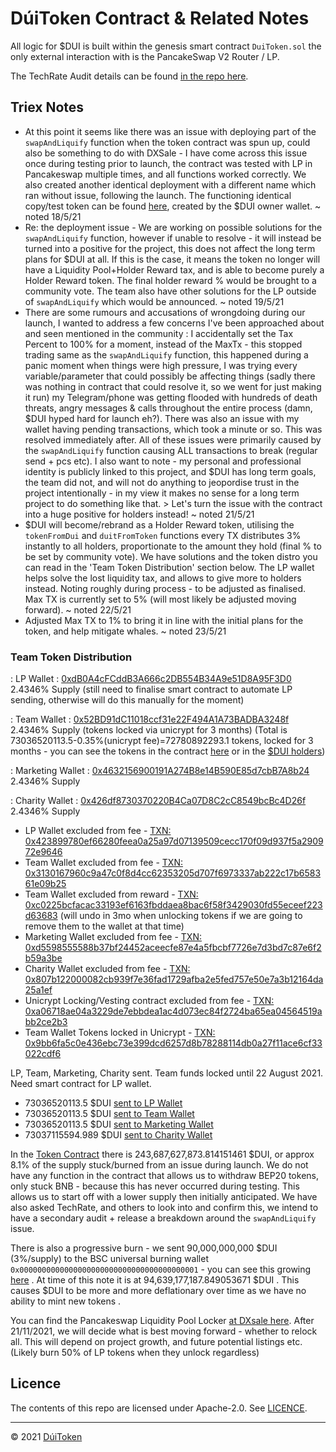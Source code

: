 # DúiToken Contract & Related Notes

All logic for $DUI is built within the genesis smart contract ```DuiToken.sol``` the only external interaction with is the PancakeSwap V2 Router / LP.

The TechRate Audit details can be found [in the repo here](https://github.com/DuiToken/DuiToken/tree/master/audit).

## Triex Notes

- At this point it seems like there was an issue with deploying part of the ```swapAndLiquify``` function when the token contract was spun up, could also be something to do with DXSale - I have come across this issue once during testing prior to launch, the contract was tested with LP in Pancakeswap multiple times, and all functions worked correctly. We also created another identical deployment with a different name which ran without issue, following the launch.
The functioning identical copy/test token can be found [here](https://bscscan.com/token/0x1fcc1d84601ba90c1b86170c25246eb74db448dc), created by the $DUI owner wallet.
~ noted 18/5/21
- Re: the deployment issue - We are working on possible solutions for the ```swapAndLiquify``` function, however if unable to resolve - it will instead be turned into a positive for the project, this does not affect the long term plans for $DUI at all. If this is the case, it means the token no longer will have a Liquidity Pool+Holder Reward tax, and is able to become purely a Holder Reward token. The final holder reward % would be brought to a community vote. The team also have other solutions for the LP outside of ```swapAndLiquify``` which would be announced.
~ noted 19/5/21
- There are some rumours and accusations of wrongdoing during our launch, I wanted to address a few concerns I've been approached about and seen mentioned in the community : I accidentally set the Tax Percent to 100% for a moment, instead of the MaxTx - this stopped trading same as the ```swapAndLiquify``` function, this happened during a panic moment when things were high pressure, I was trying every variable/parameter that could possibly be affecting things (sadly there was nothing in contract that could resolve it, so we went for just making it run) my Telegram/phone was getting flooded with hundreds of death threats, angry messages & calls throughout the entire process (damn, $DUI hyped hard for launch eh?). There was also an issue with my wallet having pending transactions, which took a minute or so. This was resolved immediately after. All of these issues were primarily caused by the ```swapAndLiquify``` function causing ALL transactions to break (regular send + pcs etc). I also want to note - my personal and professional identity is publicly linked to this project, and $DUI has long term goals, the team did not, and will not do anything to jeopordise trust in the project intentionally - in my view it makes no sense for a long term project to do something like that. > Let's turn the issue with the contract into a huge positive for holders instead!
~ noted 21/5/21
- $DUI will become/rebrand as a Holder Reward token, utilising the ```tokenFromDui``` and ```duitFromToken``` functions every TX distributes 3% instantly to all holders, proportionate to the amount they hold (final % to be set by community vote). We have solutions and the token distro you can read in the 'Team Token Distribution' section below. The LP wallet helps solve the lost liquidity tax, and allows to give more to holders instead. Noting roughly during process - to be adjusted as finalised. Max TX is currently set to 5% (will most likely be adjusted moving forward).
~ noted 22/5/21
- Adjusted Max TX to 1% to bring it in line with the initial plans for the token, and help mitigate whales.
~ noted 23/5/21

### Team Token Distribution

: LP Wallet : [0xdB0A4cFCddB3A666c2DB554B34A9e51D8A95F3D0](https://bscscan.com/token/0x8943b6d1677a4addbe5aa58f429e11e856746fba?a=0xdb0a4cfcddb3a666c2db554b34a9e51d8a95f3d0)
2.4346% Supply (still need to finalise smart contract to automate LP sending, otherwise will do this manually for the moment)

: Team Wallet : [0x52BD91dC11018ccf31e22F494A1A73BADBA3248f](https://bscscan.com/token/0x8943b6d1677a4addbe5aa58f429e11e856746fba?a=0x52BD91dC11018ccf31e22F494A1A73BADBA3248f)
2.4346% Supply (tokens locked via unicrypt for 3 months)
(Total is 73036520113.5-0.35%(unicrypt fee)=72780892293.1 tokens, locked for 3 months - you can see the tokens in the contract [here](https://bscscan.com/token/0x8943b6d1677a4addbe5aa58f429e11e856746fba?a=0xeaed594b5926a7d5fbbc61985390baaf936a6b8d) or in the [$DUI holders](https://bscscan.com/token/0x8943b6d1677a4addbe5aa58f429e11e856746fba#balances))

: Marketing Wallet : [0x4632156900191A274B8e14B590E85d7cbB7A8b24](https://bscscan.com/token/0x8943b6d1677a4addbe5aa58f429e11e856746fba?a=0x4632156900191a274b8e14b590e85d7cbb7a8b24)
2.4346% Supply 

: Charity Wallet : [0x426df8730370220B4Ca07D8C2cC8549bcBc4D26f](https://bscscan.com/token/0x8943b6d1677a4addbe5aa58f429e11e856746fba?a=0x426df8730370220B4Ca07D8C2cC8549bcBc4D26f)
2.4346% Supply 

- LP Wallet excluded from fee - [TXN: 0x423899780ef66280feea0a25a97d07139509cecc170f09d937f5a290972e9646](https://bscscan.com/tx/0x423899780ef66280feea0a25a97d07139509cecc170f09d937f5a290972e9646)
- Team Wallet excluded from fee - [TXN: 0x3130167960c9a47c0f8d4cc62353205d707f6973337ab222c17b658361e09b25](https://bscscan.com/tx/0x3130167960c9a47c0f8d4cc62353205d707f6973337ab222c17b658361e09b25)
- Team Wallet excluded from reward - [TXN: 0xc0225bcfacac33193ef6163fbddaea8bac6f58f3429030fd55eceef223d63683](https://bscscan.com/tx/0xc0225bcfacac33193ef6163fbddaea8bac6f58f3429030fd55eceef223d63683) (will undo in 3mo when unlocking tokens if we are going to remove them to the wallet at that time)
- Marketing Wallet excluded from fee - [TXN: 0xd5598555588b37bf24452aceecfe87e4a5fbcbf7726e7d3bd7c87e6f2b59a3be](https://bscscan.com/tx/0xd5598555588b37bf24452aceecfe87e4a5fbcbf7726e7d3bd7c87e6f2b59a3be)
- Charity Wallet excluded from fee - [TXN: 0x807b122000082cb939f7e36fad1729afba2e5fed757e50e7a3b12164da25a1ef](https://bscscan.com/tx/0x807b122000082cb939f7e36fad1729afba2e5fed757e50e7a3b12164da25a1ef)
- Unicrypt Locking/Vesting contract excluded from fee - [TXN: 0xa06718ae04a3229de7ebbdea1ac4d073ec84f2724ba65ea04564519abb2ce2b3](https://bscscan.com/tx/0xa06718ae04a3229de7ebbdea1ac4d073ec84f2724ba65ea04564519abb2ce2b3)
- Team Wallet Tokens locked in Unicrypt - [TXN: 0x9bb6fa5c0e436ebc73e399dcd6257d8b78288114db0a27f11ace6cf33022cdf6](https://bscscan.com/tx/0x9bb6fa5c0e436ebc73e399dcd6257d8b78288114db0a27f11ace6cf33022cdf6)

LP, Team, Marketing, Charity sent. Team funds locked until 22 August 2021. Need smart contract for LP wallet.

- 73036520113.5 $DUI [sent to LP Wallet](https://bscscan.com/tx/0xbc42234d56ad38ea4e90f685c9cc2523b90ee4276db9060034edd7a8927cf41d)
- 73036520113.5 $DUI [sent to Team Wallet](https://bscscan.com/tx/0x90c5ce372014afcf1cd2a6eaffa1912b5c93a2f89f74dc16a067a4d5ffade8f3)
- 73036520113.5 $DUI [sent to Marketing Wallet](https://bscscan.com/tx/0xa58d20d475bc4d23068190166b6e59ae76daea5431ed6713b0a50673fe08bff4)
- 73037115594.989 $DUI [sent to Charity Wallet](https://bscscan.com/tx/0x739f68dd2a3d92c53e82a4b65fc3922f8741411c4eedcb9776d1b15234fb3186)

In the [Token Contract](https://bscscan.com/token/0x8943b6d1677a4addbe5aa58f429e11e856746fba?a=0x8943b6d1677a4addbe5aa58f429e11e856746fba) there is 243,687,627,873.814151461 $DUI, or approx 8.1% of the supply stuck/burned from an issue during launch. We do not have any function in the contract that allows us to withdraw BEP20 tokens, only stuck BNB - because this has never occurred during testing. This allows us to start off with a lower supply then initially anticipated. We have also asked TechRate, and others to look into and confirm this, we intend to have a secondary audit + release a breakdown around the ```swapAndLiquify``` issue.

There is also a progressive burn - we sent 90,000,000,000 $DUI (3%/supply) to the BSC universal burning wallet ```0x0000000000000000000000000000000000000001``` - you can see this growing [here](https://bscscan.com/token/0x8943b6d1677a4addbe5aa58f429e11e856746fba?a=0x0000000000000000000000000000000000000001) . At time of this note it is at 94,639,177,187.849053671 $DUI . This causes $DUI to be more and more deflationary over time as we have no ability to mint new tokens .

You can find the Pancakeswap Liquidity Pool Locker [at DXsale here](https://dxsale.app/app/pages/dxlockview?id=1454&add=0&type=lpdefi&chain=BSC). After 21/11/2021, we will decide what is best moving forward - whether to relock all. This will depend on project growth, and future potential listings etc. (Likely burn 50% of LP tokens when they unlock regardless)


## Licence

The contents of this repo are licensed under Apache-2.0. See [LICENCE](https://github.com/DuiToken/DuiToken/blob/master/LICENSE).

----- 

© 2021 [DúiToken](https://DuiCrypto.com)
